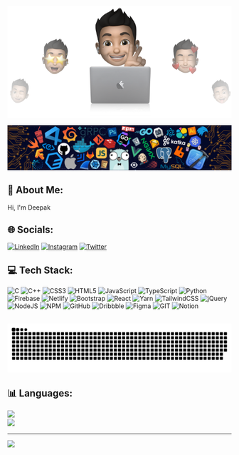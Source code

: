 <p align="center"><img src="https://raw.githubusercontent.com/whatDeepak/whatDeepak/master/cover-thompson.png"></p>
<p align="center"><img src="https://raw.githubusercontent.com/whatDeepak/whatDeepak/master/header.png"></p>


## 💫 About Me:

Hi, I'm Deepak

## 🌐 Socials:

[![LinkedIn](https://img.shields.io/badge/LinkedIn-%230077B5.svg?logo=linkedin&logoColor=white)](https://www.linkedin.com/in/deepakkumar-dev/) [![Instagram](https://img.shields.io/badge/Instagram-%23E4405F.svg?logo=Instagram&logoColor=white)](https://instagram.com/what.deepak_) [![Twitter](https://img.shields.io/badge/Twitter-%231DA1F2.svg?logo=Twitter&logoColor=white)](https://x.com/what_deepak_)

## 💻 Tech Stack:

![C](https://img.shields.io/badge/c-%2300599C.svg?style=flat-square&logo=c&logoColor=white) ![C++](https://img.shields.io/badge/c++-%2300599C.svg?style=flat-square&logo=c%2B%2B&logoColor=white) ![CSS3](https://img.shields.io/badge/css3-%231572B6.svg?style=flat-square&logo=css3&logoColor=white) ![HTML5](https://img.shields.io/badge/html5-%23E34F26.svg?style=flat-square&logo=html5&logoColor=white) ![JavaScript](https://img.shields.io/badge/javascript-%23323330.svg?style=flat-square&logo=javascript&logoColor=%23F7DF1E) ![TypeScript](https://img.shields.io/badge/typescript-%23007ACC.svg?style=flat-square&logo=typescript&logoColor=white) ![Python](https://img.shields.io/badge/python-3670A0?style=flat-square&logo=python&logoColor=ffdd54) ![Firebase](https://img.shields.io/badge/firebase-%23039BE5.svg?style=flat-square&logo=firebase) ![Netlify](https://img.shields.io/badge/netlify-%23000000.svg?style=flat-square&logo=netlify&logoColor=#00C7B7) ![Bootstrap](https://img.shields.io/badge/bootstrap-%23563D7C.svg?style=flat-square&logo=bootstrap&logoColor=white) ![React](https://img.shields.io/badge/react-%2320232a.svg?style=flat-square&logo=react&logoColor=%2361DAFB) ![Yarn](https://img.shields.io/badge/yarn-%232C8EBB.svg?style=flat-square&logo=yarn&logoColor=white) ![TailwindCSS](https://img.shields.io/badge/tailwindcss-%2338B2AC.svg?style=flat-square&logo=tailwind-css&logoColor=white) ![jQuery](https://img.shields.io/badge/jquery-%230769AD.svg?style=flat-square&logo=jquery&logoColor=white) ![NodeJS](https://img.shields.io/badge/node.js-6DA55F?style=flat-square&logo=node.js&logoColor=white) ![NPM](https://img.shields.io/badge/NPM-%23000000.svg?style=flat-square&logo=npm&logoColor=white) ![GitHub](https://img.shields.io/badge/GitHub-%23121011.svg?style=flat-square&logo=github&logoColor=white) ![Dribbble](https://img.shields.io/badge/Dribbble-EA4C89?style=flat-square&logo=dribbble&logoColor=white) ![Figma](https://img.shields.io/badge/figma-%23F24E1E.svg?style=flat-square&logo=figma&logoColor=white) ![GIT](https://img.shields.io/badge/Git-fc6d26?style=flat-square&logo=git&logoColor=white) ![Notion](https://img.shields.io/badge/Notion-%23000000.svg?style=flat-square&logo=notion&logoColor=white)


<br clear="both">

<img src="https://raw.githubusercontent.com/whatDeepak/whatDeepak/output/snake.svg" alt="Snake animation" />

## 📊 Languages:

![](https://github-readme-streak-stats.herokuapp.com/?user=whatDeepak&theme=merko&hide_border=true&include_all_commits=true&count_private=false&layout=compact)<br/>
![](https://github-readme-stats.vercel.app/api/top-langs/?username=whatDeepak&theme=merko&hide_border=true&include_all_commits=true&count_private=false&layout=compact)

---

[![](https://visitcount.itsvg.in/api?id=whatDeepak&icon=0&color=9)](https://visitcount.itsvg.in)
